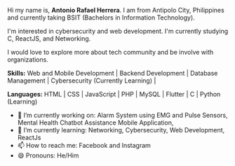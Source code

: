 Hi my name is, **Antonio Rafael Herrera**. I am from Antipolo City, Philippines and currently taking BSIT (Bachelors in Information Technology).

I'm interested in cybersecurity and web development. I'm currently studying C, ReactJS, and Networking.

I would love to explore more about tech community and be involve with organizations.

**Skills:** 
Web and Mobile Development | Backend Development | Database Management | Cybersecurity (Currently Learning) | 

**Languages:**
HTML | CSS | JavaScript | PHP | MySQL | Flutter | C | Python (Learning)


- 🔭 I’m currently working on: Alarm System using EMG and Pulse Sensors, Mental Health Chatbot Assistance Mobile Application, 
- 🌱 I’m currently learning: Networking, Cybersecurity, Web Development, ReactJs
- 📫 How to reach me: Facebook and Instagram 
- 😄 Pronouns: He/Him

